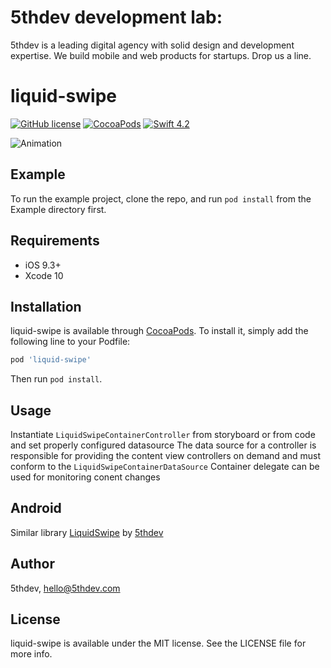 # 5thdev development lab:

5thdev is a leading digital agency with solid design and development expertise. We build mobile and web products for startups. Drop us a line.

# liquid-swipe

[![GitHub license](https://img.shields.io/badge/license-MIT-lightgrey.svg)](https://raw.githubusercontent.com/5thdev/liquid-swipe/master/LICENSE)
[![CocoaPods](https://img.shields.io/cocoapods/v/liquid-swipe.svg)](http://cocoapods.org/pods/liquid-swipe)
[![Swift 4.2](https://img.shields.io/badge/Swift-4.2-green.svg?style=flat)](https://developer.apple.com/swift/)


![Animation](https://raw.githubusercontent.com/5thdev/liquid-swipe/master/Screenshots/animation.gif)

## Example

To run the example project, clone the repo, and run `pod install` from the Example directory first.

## Requirements

- iOS 9.3+
- Xcode 10

## Installation

liquid-swipe is available through [CocoaPods](https://cocoapods.org). To install
it, simply add the following line to your Podfile:

```ruby
pod 'liquid-swipe'
```
Then run `pod install`.

## Usage

Instantiate `LiquidSwipeContainerController` from storyboard or from code and set properly configured datasource
The data source for a  controller is responsible for providing the content view controllers on demand and must conform to the `LiquidSwipeContainerDataSource`
Container delegate can be used for monitoring conent changes

## Android

Similar library [LiquidSwipe](https://github.com/5thdev/liquid-swipe-android) by [5thdev](https://github.com/5thdev)

## Author

5thdev, hello@5thdev.com

## License

liquid-swipe is available under the MIT license. See the LICENSE file for more info.

